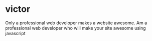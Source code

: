 # victor
Only a professional web developer makes a website awesome. Am a professional web developer who will make your site awesome using javascript
